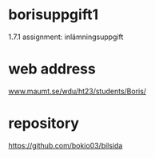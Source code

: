 # borisuppgift1
1.7.1 assignment: inlämningsuppgift

# web address
www.maumt.se/wdu/ht23/students/Boris/

# repository 
https://github.com/bokio03/bilsida